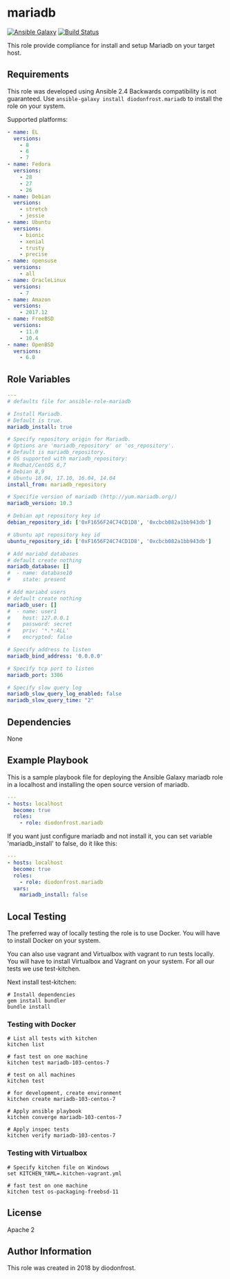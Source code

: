 # mariadb

[![Ansible Galaxy](https://img.shields.io/badge/galaxy-diodonfrost.mariadb-660198.svg)](https://galaxy.ansible.com/diodonfrost/mariadb)
[![Build Status](https://travis-ci.org/diodonfrost/ansible-role-mariadb.svg?branch=master)](https://travis-ci.org/diodonfrost/ansible-role-mariadb)

This role provide compliance for install and setup Mariadb on your target host.

## Requirements

This role was developed using Ansible 2.4 Backwards compatibility is not guaranteed.
Use `ansible-galaxy install diodonfrost.mariadb` to install the role on your system.

Supported platforms:

```yaml
- name: EL
  versions:
    - 8
    - 6
    - 7
- name: Fedora
  versions:
    - 28
    - 27
    - 26
- name: Debian
  versions:
    - stretch
    - jessie
- name: Ubuntu
  versions:
    - bionic
    - xenial
    - trusty
    - precise
- name: opensuse
  versions:
    - all
- name: OracleLinux
  versions:
    - 7
- name: Amazon
  versions:
    - 2017.12
- name: FreeBSD
  versions:
    - 11.0
    - 10.4
- name: OpenBSD
  versions:
    - 6.0
```

## Role Variables

```yaml
---
# defaults file for ansible-role-mariadb

# Install Mariadb.
# Default is true.
mariadb_install: true

# Specify repository origin for Mariadb.
# Options are 'mariadb_repository' or 'os_repository'.
# Default is mariadb_repository.
# OS supported with mariadb_repository:
# Redhat/CentOS 6,7
# Debian 8,9
# Ubuntu 18.04, 17.10, 16.04, 14.04
install_from: mariadb_repository

# Specifie version of mariadb (http://yum.mariadb.org/)
mariadb_version: 10.3

# Debian apt repository key id
debian_repository_id: ['0xF1656F24C74CD1D8', '0xcbcb082a1bb943db']

# Ubuntu apt repository key id
ubuntu_repository_id: ['0xF1656F24C74CD1D8', '0xcbcb082a1bb943db']

# Add mariabd databases
# default create nothing
mariadb_database: []
#  - name: database10
#    state: present

# Add mariabd users
# default create nothing
mariadb_user: []
#  - name: user1
#    host: 127.0.0.1
#    password: secret
#    priv: '*.*:ALL'
#    encrypted: false

# Specify address to listen
mariadb_bind_address: '0.0.0.0'

# Specify tcp port to listen
mariadb_port: 3306

# Specify slow query log
mariadb_slow_query_log_enabled: false
mariadb_slow_query_time: "2"
```

## Dependencies

None

## Example Playbook

This is a sample playbook file for deploying the Ansible Galaxy mariadb role in a localhost and installing the open source version of mariadb.

```yaml
---
- hosts: localhost
  become: true
  roles:
    - role: diodonfrost.mariadb
```
If you want just configure mariadb and not install it, you can set variable 'mariadb_install' to false, do it like this:

```yaml
---
- hosts: localhost
  become: true
  roles:
    - role: diodonfrost.mariadb
  vars:
    mariadb_install: false
```

## Local Testing

The preferred way of locally testing the role is to use Docker. You will have to install Docker on your system.

You can also use vagrant and Virtualbox with vagrant to run tests locally. You will have to install Virtualbox and Vagrant on your system.
 For all our tests we use test-kitchen.

Next install test-kitchen:

```shell
# Install dependencies
gem install bundler
bundle install
```

### Testing with Docker

```shell
# List all tests with kitchen
kitchen list

# fast test on one machine
kitchen test mariadb-103-centos-7

# test on all machines
kitchen test

# for development, create environment
kitchen create mariadb-103-centos-7

# Apply ansible playbook
kitchen converge mariadb-103-centos-7

# Apply inspec tests
kitchen verify mariadb-103-centos-7
```

### Testing with Virtualbox

```shell
# Specify kitchen file on Windows
set KITCHEN_YAML=.kitchen-vagrant.yml

# fast test on one machine
kitchen test os-packaging-freebsd-11
```

## License

Apache 2

## Author Information

This role was created in 2018 by diodonfrost.
